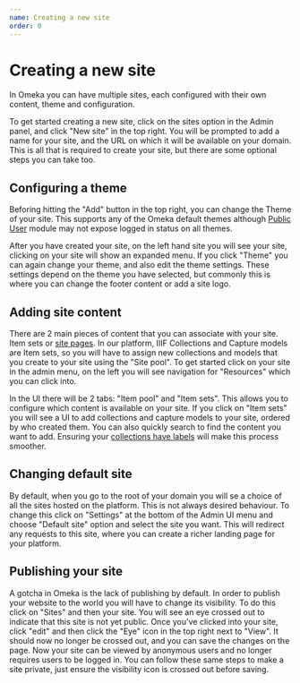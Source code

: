 ```yaml
---
name: Creating a new site
order: 0
---
```


# Creating a new site

In Omeka you can have multiple sites, each configured with their own content, theme and configuration.

To get started creating a new site, click on the sites option in the Admin panel, and click "New site" in the top right. You will be prompted to add a name for your site, and the URL on which it will be available on your domain. This is all that is required to create your site, but there are some optional steps you can take too.

## Configuring a theme

Beforing hitting the "Add" button in the top right, you can change the Theme of your site. This supports any of the Omeka default themes although [Public User](/reference/modules/public-user) module may not expose logged in status on all themes.

After you have created your site, on the left hand site you will see your site, clicking on your site will show an expanded menu. If you click "Theme" you can again change your theme, and also edit the theme settings. These settings depend on the theme you have selected, but commonly this is where you can change the footer content or add a site logo.

## Adding site content

There are 2 main pieces of content that you can associate with your site. Item sets or [site pages](/customising-pages/site-pages). In our platform, IIIF Collections and Capture models are Item sets, so you will have to assign new collections and models that you create to your site using the "Site pool". To get started click on your site in the admin menu, on the left you will see navigation for "Resources" which you can click into.

In the UI there will be 2 tabs:  "Item pool" and "Item sets". This allows you to configure which content is available on your site. If you click on "Item sets" you will see a UI to add collections and capture models to your site, ordered by who created them. You can also quickly search to find the content you want to add. Ensuring your [collections have labels](/iiif-content/editing-content#labels) will make this process smoother.

## Changing default site

By default, when you go to the root of your domain you will se a choice of all the sites hosted on the platform. This is not always desired behaviour. To change this click on "Settings" at the bottom of the Admin UI menu and choose "Default site" option and select the site you want. This will redirect any requests to this site, where you can create a richer landing page for your platform.

## Publishing your site

A gotcha in Omeka is the lack of publishing by default. In order to publish your website to the world you will have to change its visibility. To do this click on "Sites" and then your site. You will see an eye crossed out to indicate that this site is not yet public. Once you've clicked into your site, click "edit" and then click the "Eye" icon in the top right next to "View". It should now no longer be crossed out, and you can save the changes on the page. Now your site can be viewed by anonymous users and no longer requires users to be logged in. You can follow these same steps to make a site private, just ensure the visibility icon is crossed out before saving.